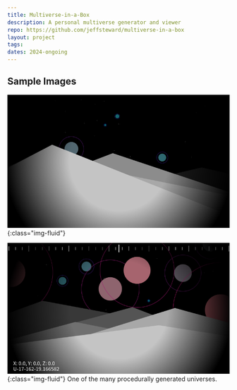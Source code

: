 ```yaml
---
title: Multiverse-in-a-Box
description: A personal multiverse generator and viewer
repo: https://github.com/jeffsteward/multiverse-in-a-box
layout: project
tags: 
dates: 2024-ongoing
---
```


## Sample Images

![](/assets/images/multiverse-demo-01.png){:class="img-fluid"}  

![](/assets/images/multiverse-demo-02.png){:class="img-fluid"}
One of the many procedurally generated universes.